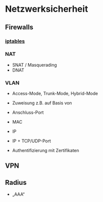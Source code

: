 # Netzwerksicherheit

## Firewalls

### [iptables](https://wiki.ubuntuusers.de/iptables/)

### NAT

* SNAT / Masquerading
* DNAT

### VLAN

* Access-Mode, Trunk-Mode, Hybrid-Mode

* Zuweisung z.B. auf Basis von
 * Anschluss-Port
 * MAC
 * IP
 * IP + TCP/UDP-Port
 * Authentifizierung mit Zertifikaten

## VPN

## Radius

* „AAA“

